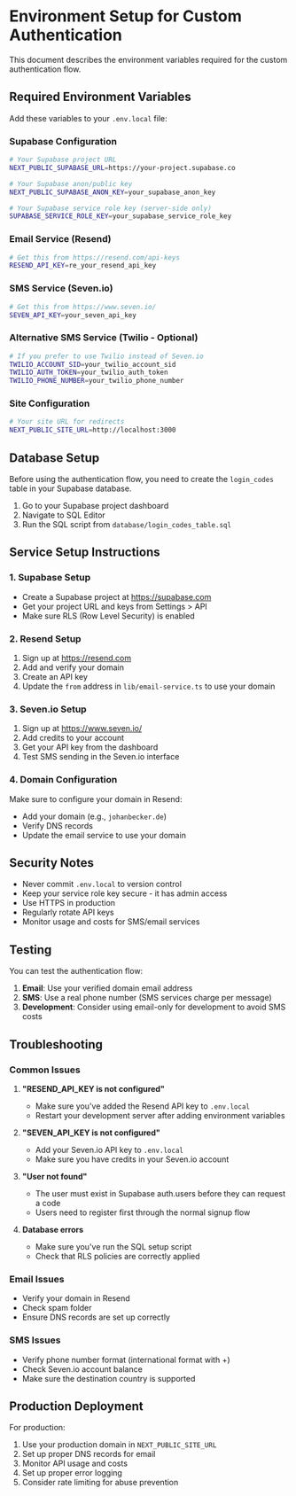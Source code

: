 # Environment Setup for Custom Authentication

This document describes the environment variables required for the custom authentication flow.

## Required Environment Variables

Add these variables to your `.env.local` file:

### Supabase Configuration
```bash
# Your Supabase project URL
NEXT_PUBLIC_SUPABASE_URL=https://your-project.supabase.co

# Your Supabase anon/public key
NEXT_PUBLIC_SUPABASE_ANON_KEY=your_supabase_anon_key

# Your Supabase service role key (server-side only)
SUPABASE_SERVICE_ROLE_KEY=your_supabase_service_role_key
```

### Email Service (Resend)
```bash
# Get this from https://resend.com/api-keys
RESEND_API_KEY=re_your_resend_api_key
```

### SMS Service (Seven.io)
```bash
# Get this from https://www.seven.io/
SEVEN_API_KEY=your_seven_api_key
```

### Alternative SMS Service (Twilio - Optional)
```bash
# If you prefer to use Twilio instead of Seven.io
TWILIO_ACCOUNT_SID=your_twilio_account_sid
TWILIO_AUTH_TOKEN=your_twilio_auth_token
TWILIO_PHONE_NUMBER=your_twilio_phone_number
```

### Site Configuration
```bash
# Your site URL for redirects
NEXT_PUBLIC_SITE_URL=http://localhost:3000
```

## Database Setup

Before using the authentication flow, you need to create the `login_codes` table in your Supabase database.

1. Go to your Supabase project dashboard
2. Navigate to SQL Editor
3. Run the SQL script from `database/login_codes_table.sql`

## Service Setup Instructions

### 1. Supabase Setup
- Create a Supabase project at https://supabase.com
- Get your project URL and keys from Settings > API
- Make sure RLS (Row Level Security) is enabled

### 2. Resend Setup
1. Sign up at https://resend.com
2. Add and verify your domain
3. Create an API key
4. Update the `from` address in `lib/email-service.ts` to use your domain

### 3. Seven.io Setup
1. Sign up at https://www.seven.io/
2. Add credits to your account
3. Get your API key from the dashboard
4. Test SMS sending in the Seven.io interface

### 4. Domain Configuration
Make sure to configure your domain in Resend:
- Add your domain (e.g., `johanbecker.de`)
- Verify DNS records
- Update the email service to use your domain

## Security Notes

- Never commit `.env.local` to version control
- Keep your service role key secure - it has admin access
- Use HTTPS in production
- Regularly rotate API keys
- Monitor usage and costs for SMS/email services

## Testing

You can test the authentication flow:

1. **Email**: Use your verified domain email address
2. **SMS**: Use a real phone number (SMS services charge per message)
3. **Development**: Consider using email-only for development to avoid SMS costs

## Troubleshooting

### Common Issues

1. **"RESEND_API_KEY is not configured"**
   - Make sure you've added the Resend API key to `.env.local`
   - Restart your development server after adding environment variables

2. **"SEVEN_API_KEY is not configured"**
   - Add your Seven.io API key to `.env.local`
   - Make sure you have credits in your Seven.io account

3. **"User not found"**
   - The user must exist in Supabase auth.users before they can request a code
   - Users need to register first through the normal signup flow

4. **Database errors**
   - Make sure you've run the SQL setup script
   - Check that RLS policies are correctly applied

### Email Issues

- Verify your domain in Resend
- Check spam folder
- Ensure DNS records are set up correctly

### SMS Issues

- Verify phone number format (international format with +)
- Check Seven.io account balance
- Make sure the destination country is supported

## Production Deployment

For production:

1. Use your production domain in `NEXT_PUBLIC_SITE_URL`
2. Set up proper DNS records for email
3. Monitor API usage and costs
4. Set up proper error logging
5. Consider rate limiting for abuse prevention 